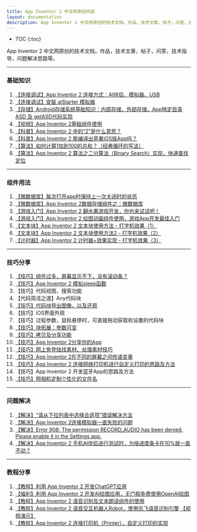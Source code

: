 ```yaml
---
title: App Inventor 2 中文网原创内容
layout: documentation
description: App Inventor 2 中文网原创的技术文档，作品，技术文章，帖子，问答，技术指导，问题解决思路等。
---
```


* TOC
{:toc}

App Inventor 2 中文网原创的技术文档，作品，技术文章，帖子，问答，技术指导，问题解决思路等。

***
### 基础知识

1. [【连接调试】App Inventor 2 连接方式：AI伴侣、模拟器、USB](connect.html)
1. [【连接调试】安裝 aiStarter 模拟器](https://bbs.tsingfun.com/thread-1004-1-4.html)
1. [【存储】Android存储系统基础知识：内部存储，外部存储，App特定目录ASD 及 getASD代码实现](asd.html)
1. [【视频】App Inventor 2基础组件使用](https://www.bilibili.com/video/BV1HY4y127rN/)
1. [【科普】App Inventor 2 中的“2”是什么意思？](https://bbs.tsingfun.com/thread-1069-1-3.html)
1. [【科普】App Inventor 2 能编译出苹果iOS版App吗？](https://bbs.tsingfun.com/thread-1067-1-1.html)
1. [【算法】如何计算1加到100的总和？（经典循环的写法）](https://bbs.tsingfun.com/thread-1113-1-2.html)
1. [【算法】App Inventor 2 算法之二分算法（Binary Search）实现，快速查找定位](https://mp.weixin.qq.com/s?__biz=MzA5NTE5OTg1MA==&mid=2247483756&idx=1&sn=21240e0a86d0f000085491d98b96c9f5&chksm=9043b669a7343f7f06af82dc7251752c390d01b9a3d81e52f64e9828d33dc401793147a380c7&token=270925767&lang=zh_CN#rd)

***
### 组件用法

1. [【微数据库】每次打开app时保持上一次关闭时的状态](https://bbs.tsingfun.com/thread-1127-1-2.html)
1. [【微数据库】App Inventor 2数据存储组件之：微数据库](https://bbs.tsingfun.com/thread-1129-1-1.html)
1. [【游戏入门】App Inventor 2 翻水果游戏开发，你也来试试吧！](https://www.bilibili.com/video/BV1C54y1T7w2/)
1. [【游戏入门】App Inventor 2 绘图动画组件使用，游戏App开发最佳入门](https://www.bilibili.com/video/BV1bM4y1C7pn/)
1. [【文本块】App Inventor 2 文本块使用方法  - 打字机效果（1）](https://www.bilibili.com/video/BV1424y1x77h/)
1. [【文本块】App Inventor 2 文本块使用方法2 - 打字机效果（2）](https://www.bilibili.com/video/BV1RX4y1d7Sk/)
1. [【计时器】App Inventor 2 计时器+效果实现 - 打字机效果（3）](https://www.bilibili.com/video/BV1ns4y1U7wH/)

***
### 技巧分享

1. [【技巧】组件过多，屏幕显示不下，没有滚动条？](allow_scrolling.html)
1. [【技巧】App Inventor 2 模拟sleep函数](sim_sleep.html)
1. 【技巧】代码视图，搜索功能
1. 【代码简洁之道】Any代码块
1. [【技巧】代码块导出图像，以及还原](https://mp.weixin.qq.com/s?__biz=MzA5NTE5OTg1MA==&mid=2247483897&idx=1&sn=de0a12d3b132bab30e8c51f6d27c1da2&chksm=9043b6fca7343feaeed30d24c73e9d1d5673993db459d871c4707da47f6f0d5a41dbcae79942&token=270925767&lang=zh_CN#rd)
1. 【技巧】iOS界面外观
1. 【技巧】过程参数，鼠标悬停时，可直接拖动获取和设置的代码块
1. [【技巧】块拓展：参数可变](https://www.fun123.cn/reference/concepts/mutators.html)
1. [【技巧】拷贝及分享功能](https://www.fun123.cn/reference/other/editing-functions.html)
1. [【技巧】App Inventor 2分享你的App](https://bbs.tsingfun.com/thread-1021-1-1.html)
1. [【技巧】网上免登陆找素材、处理素材技巧](https://bbs.tsingfun.com/thread-1027-1-1.html)
1. [【技巧】App Inventor 2在不同的屏幕之间传递变量](https://bbs.tsingfun.com/thread-1053-1-1.html)
1. [【技巧】App Inventor 2 连接网络打印机进行自定义打印的思路及方法](https://bbs.tsingfun.com/thread-1153-1-1.html)
1. 【技巧】App Inventor 2 开发蓝牙App的思路及方法
1. [【技巧】照相机定制个性化的文件名](https://bbs.tsingfun.com/thread-1167-1-1.html)

***
### 问题解决

1. [【解决】“请从下拉列表中选择合适项”错误解决方法](https://bbs.tsingfun.com/thread-1098-1-2.html)
1. [【解决】App Inventor 2连接模拟器一直失败的问题](https://bbs.tsingfun.com/thread-1005-1-1.html)
1. [【解决】Error 908: The permission RECORD_AUDIO has been denied. Please enable it in the Settings app.](https://bbs.tsingfun.com/thread-1159-1-2.html)
1. [【解决】App Inventor 2 手机AI伴侣进行测试时，为啥进度条卡在10%就一直不动？](https://bbs.tsingfun.com/thread-1165-1-1.html)

***
### 教程分享

1. [【教程】利用 App Inventor 2 开发ChatGPT应用](https://www.tsingfun.com/it/ai2/app_inventor_2_chatgpt.html)
1. [【福利】利用 App Inventor 2 开发AI绘图应用，无门槛免费使用OpenAI绘图](https://www.bilibili.com/video/BV1vu4y1D7W9/)
1. [【教程】App Inventor 2 语音识别及文本朗读组件的使用](https://bbs.tsingfun.com/thread-1168-1-1.html)
1. [【教程】App Inventor 2 语音交互机器人Robot，使用讯飞语音识别引擎](https://www.tsingfun.com/it/ai2/ai2_robot.html)   [【视频演示】](https://www.bilibili.com/video/BV1gc411M7en/)
1. [【教程】App Inventor 2 连接打印机（Printer），自定义打印的实现](https://www.tsingfun.com/it/ai2/ai2_printer.html)
